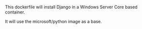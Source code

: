 This dockerfile will install Django in a Windows Server Core based container. 

It will use the microsoft/python image as a base.
